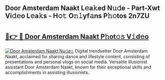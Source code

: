 ## Door Amsterdam Naakt L𝚎a𝚔ed N𝚞𝚍e - Part-Xwt Vi𝚍𝚎o L𝚎a𝚔s - H𝚘𝚝 O𝚗𝚕yf𝚊ns P𝚑𝚘tos 2n7ZU

# <h2><a href="http://kf2rx5l.oniu.top/?m=Door+Amsterdam+Naakt">🔗👉 🔴 Door Amsterdam Naakt P𝚑ot𝚘𝚜 V𝚒d𝚎o</a></h2>

[![Door Amsterdam Naakt Nu𝚍e𝚜](https://i.imgur.com/0qMVB7G.gif)](http://kf2rx5l.oniu.top/?m=Door+Amsterdam+Naakt)
Digital trendsetter Door Amsterdam Naakt, acclaimed for sharing dance and lifestyle content, consisting of presentations and personal vlogs on social media. Versatile illusionist assistant Door Amsterdam Naakt, known for their exceptional skills and accomplishments in assisting illusionists.  
